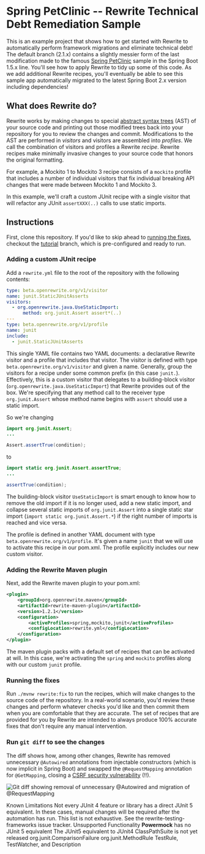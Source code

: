 # Spring PetClinic -- Rewrite Technical Debt Remediation Sample

This is an example project that shows how to get started with Rewrite to automatically perform framework migrations and eliminate technical debt! The default branch (2.1.x) contains a slightly messier form of the last modification made to the famous [Spring PetClinic](https://github.com/spring-projects/spring-petclinic) sample in the Spring Boot 1.5.x line. You'll see how to apply Rewrite to tidy up some of this code. As we add additional Rewrite recipes, you'll eventually be able to see this sample app automatically migrated to the latest Spring Boot 2.x version including dependencies!

## What does Rewrite do?

Rewrite works by making changes to special [abstract syntax trees](https://en.wikipedia.org/wiki/Abstract_syntax_tree) (AST) of your source code and printing out those modified trees back into your repository for you to review the changes and commit. Modifications to the AST are performed in _visitors_ and visitors are assembled into _profiles_. We call the combination of visitors and profiles a Rewrite _recipe_. Rewrite recipes make minimally invasive changes to your source code that honors the original formatting.

For example, a Mockito 1 to Mockito 3 recipe consists of a `mockito` profile that includes a number of individual visitors that fix individual breaking API changes that were made between Mockito 1 and Mockito 3.

In this example, we'll craft a custom JUnit recipe with a single visitor that will refactor any JUnit `assertXXX(..)` calls to use static imports.

## Instructions

First, clone this repository. If you'd like to skip ahead to [running the fixes](https://github.com/openrewrite/spring-petclinic-migration#running-the-fixes), checkout the [tutorial](https://github.com/openrewrite/spring-petclinic-migration/tree/tutorial) branch, which is pre-configured and ready to run.

### Adding a custom JUnit recipe

Add a `rewrite.yml` file to the root of the repository with the following contents:

```yml
type: beta.openrewrite.org/v1/visitor
name: junit.StaticJUnitAsserts
visitors:
  - org.openrewrite.java.UseStaticImport:
      method: org.junit.Assert assert*(..)
---
type: beta.openrewrite.org/v1/profile
name: junit
include:
  - junit.StaticJUnitAsserts
```

This single YAML file contains two YAML documents: a declarative Rewrite visitor and a profile that includes that visitor. The visitor is defined with type `beta.openrewrite.org/v1/visitor` and given a name. Generally, group the visitors for a recipe under some common prefix (in this case `junit.`). Effectively, this is a custom visitor that delegates to a building-block visitor (`org.openrewrite.java.UseStaticImport`) that Rewrite provides out of the box. We're specifying that any method call to the receiver type `org.junit.Assert` whose method name begins with `assert` should use a static import. 

So we're changing

```java
import org.junit.Assert;
...

Assert.assertTrue(condition);
```

to

```java
import static org.junit.Assert.assertTrue;
...

assertTrue(condition);
```

The building-block visitor `UseStaticImport` is smart enough to know how to remove the old import if it is no longer used, add a new static import, and collapse several static imports of `org.junit.Assert` into a single static star import (`import static org.junit.Assert.*`) if the right number of imports is reached and vice versa.

The profile is defined in another YAML document with type `beta.openrewrite.org/v1/profile`. It's given a name `junit` that we will use to activate this recipe in our pom.xml. The profile explicitly includes our new custom visitor.

### Adding the Rewrite Maven plugin

Next, add the Rewrite maven plugin to your pom.xml:

```xml
<plugin>
    <groupId>org.openrewrite.maven</groupId>
    <artifactId>rewrite-maven-plugin</artifactId>
    <version>1.2.1</version>
    <configuration>
        <activeProfiles>spring,mockito,junit</activeProfiles>
        <configLocation>rewrite.yml</configLocation>
    </configuration>
</plugin>
```

The maven plugin packs with a default set of recipes that can be activated at will. In this case, we're activating the `spring` and `mockito` profiles along with our custom `junit` profile.

### Running the fixes

Run `./mvnw rewrite:fix` to run the recipes, which will make changes to the source code of the repository. In a real-world scenario, you'd review these changes and perform whatever checks you'd like and then commit them when you are comfortable that they are accurate. The set of recipes that are provided for you by Rewrite are intended to always produce 100% accurate fixes that don't require any manual intervention.

### Run `git diff` to see the changes

The diff shows how, among other changes, Rewrite has removed unnecessary `@Autowired` annotations from injectable constructors (which is now implicit in Spring Boot) and swapped the `@RequestMapping` annotation for `@GetMapping`, closing a [CSRF security vulnerability](https://find-sec-bugs.github.io/bugs.htm#SPRING_ENDPOINT) (!!).

![Git diff showing removal of unnecessary @Autowired and migration of @RequestMapping](https://github.com/openrewrite/spring-petclinic-migration/raw/1.5.x/docs/diff_request_mapping.png)


Known Limitations
Not every JUnit 4 feature or library has a direct JUnit 5 equivalent. 
In these cases, manual changes will be required after the automation has run. 
This list is not exhaustive. See the rewrite-testing-frameworks issue tracker.
Unsupported Functionality
**Powermock** has no JUnit 5 equivalent
The JUnit5 equivalent to JUnit4 ClassPathSuite is not yet released
org.junit.ComparisonFailure
org.junit.MethodRule
TestRule, TestWatcher, and Description
